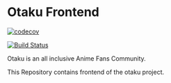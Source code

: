 # Otaku Frontend


[![codecov](https://codecov.io/gh/willardshikami/otaku-frontend/branch/master/graph/badge.svg)](https://codecov.io/gh/willardshikami/otaku-frontend)

[![Build Status](https://travis-ci.com/willardshikami/otaku-frontend.svg?branch=master)](https://travis-ci.com/willardshikami/otaku-frontend)


Otaku is an all inclusive Anime Fans Community.

This Repository contains frontend of the otaku project.
